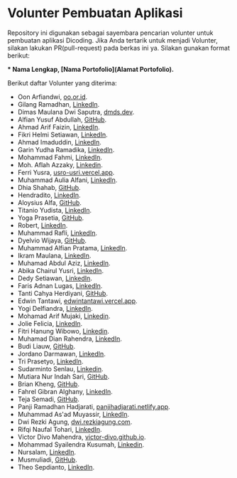 # Volunter Pembuatan Aplikasi
Repository ini digunakan sebagai sayembara pencarian volunter untuk pembuatan aplikasi Dicoding. Jika Anda tertarik untuk menjadi Volunter, silakan lakukan PR(pull-request) pada berkas ini ya. Silakan gunakan format berikut:

**\* Nama Lengkap, [Nama Portofolio](Alamat Portofolio).**

Berikut daftar Volunter yang diterima:
* Oon Arfiandwi, [oo.or.id](https://oo.or.id).
* Gilang Ramadhan, [LinkedIn](https://www.linkedin.com/in/gilang-adhan/).
* Dimas Maulana Dwi Saputra, [dmds.dev](https://dmds.dev/).
* Alfian Yusuf Abdullah, [GitHub](https://github.com/alfianyusufabdullah).
* Ahmad Arif Faizin, [LinkedIn](https://www.linkedin.com/in/arifaizin).
* Fikri Helmi Setiawan, [LinkedIn](https://www.linkedin.com/in/fikrihelmi17/).
* Ahmad Imaduddin, [LinkedIn](https://www.linkedin.com/in/ahmad-imaduddin/).
* Garin Yudha Ramadika, [LinkedIn](https://www.linkedin.com/in/garinyr/).
* Mohammad Fahmi, [LinkedIn](https://www.linkedin.com/in/mohammad-fahmi-57593a195/).
* Moh. Aflah Azzaky, [Linkedin](https://www.linkedin.com/in/aflah-azzaky-1806/).
* Ferri Yusra, [usro-usri.vercel.app](https://usro-usri.vercel.app/).
* Muhammad Aulia Alfani, [LinkedIn](https://www.linkedin.com/in/muhamamdauliaalfani/).
* Dhia Shahab, [GitHub](https://github.com/dhiashahab).
* Hendradito, [LinkedIn](https://www.linkedin.com/in/hendraditodwia/).
* Aloysius Alfa, [GitHub](https://www.github.com/liemlui/).
* Titanio Yudista, [LinkedIn](https://www.linkedin.com/in/titanio-yudista-153b79192/).
* Yoga Prasetia, [GitHub](https://github.com/yogaprasetia).
* Robert, [LinkedIn](https://www.linkedin.com/in/robertheo-rt/).
* Muhammad Rafli, [LinkedIn](https://www.linkedin.com/in/muhammad-rafli-4588201b2/).
* Dyelvio Wijaya, [GitHub](https://github.com/DyelvioWijaya).
* Muhammad Alfian Pratama, [LinkedIn](https://www.linkedin.com/in/muhammadalfianpratama/).
* Ikram Maulana, [LinkedIn](https://www.linkedin.com/in/ikram-maulana-54a152217/).
* Muhamad Abdul Aziz, [LinkedIn](https://www.linkedin.com/in/muhamad-abdul-aziz-6b9a46160/).
* Abika Chairul Yusri, [LinkedIn](https://www.linkedin.com/in/abika-chairul-yusri-04215216b/).
* Dedy Setiawan, [LinkedIn](https://www.linkedin.com/in/dedystiawan/).
* Faris Adnan Lugas, [LinkedIn](https://www.linkedin.com/in/faris-adnan-lugas-7835b31a3/).
* Tanti Cahya Herdiyani, [GitHub](https://github.com/tantiich/).
* Edwin Tantawi, [edwintantawi.vercel.app](https://edwintantawi.vercel.app/).
* Yogi Delfiandra, [LinkedIn](https://www.linkedin.com/in/yogiidelfiandra/).
* Mohamad Arif Mujaki, [Linkedin](https://www.linkedin.com/in/arif-mujaki-98374aaa/).
* Jolie Felicia, [LinkedIn](https://www.linkedin.com/in/jolie-felicia-186900218/).
* Fitri Hanung Wibowo, [Linkedin](https://www.linkedin.com/in/fitri-hanung-wibowo/).
* Muhamad Dian Rahendra, [LinkedIn](https://www.linkedin.com/in/muanra217/).
* Budi Liauw, [GitHub](https://github.com/budiliauw87/).
* Jordano Darmawan, [LinkedIn](https://www.linkedin.com/in/jordanoid/).
* Tri Prasetyo, [LinkedIn](https://www.linkedin.com/in/tri-prasetyo-704515116/).
* Sudarminto Senlau, [Linkedin](https://www.linkedin.com/in/sudarminto-senlau/).
* Mutiara Nur Indah Sari, [GitHub](https://github.com/mutiaranis).
* Brian Kheng, [GitHub](https://github.com/BrianKheng).
* Fahrel Gibran Alghany, [LinkedIn](https://www.linkedin.com/in/fahrelga/).
* Teja Semadi, [GitHub](https://github.com/tejaDEV14).
* Panji Ramadhan Hadjarati, [panjihadjarati.netlify.app](https://panjihadjarati.netlify.app/).
* Muhammad As'ad Muyassir, [LinkedIn](https://www.linkedin.com/in/m-asad-m/).
* Dwi Rezki Agung, [dwi.rezkiagung.com](https://dwi.rezkiagung.com).
* Rifqi Naufal Tohari, [LinkedIn](https://www.linkedin.com/in/rifqi-naufal-tohari/).
* Victor Divo Mahendra, [victor-divo.github.io](https://victor-divo.github.io/).
* Mohammad Syailendra Kusumah, [Linkedin](https://www.linkedin.com/in/syailendra/).
* Nursalam, [LinkedIn](https://www.linkedin.com/in/nur-salam-ab7b6419a/).
* Musmuliadi, [GitHub](https://smbrang.github.io/musmuliadi/).
* Theo Sepdianto, [LinkedIn](https://www.linkedin.com/in/theo-sepdianto-a203b4207/).
